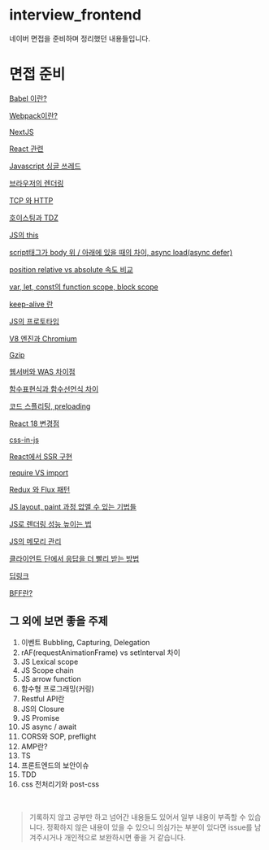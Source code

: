 # interview_frontend

네이버 면접을 준비하며 정리했던 내용들입니다.

# 면접 준비

[Babel 이란?](https://github.com/d-virusss/interview_frontend/blob/main/docs/Babel%20%EC%9D%B4%EB%9E%80.md)

[Webpack이란?](https://github.com/d-virusss/interview_frontend/blob/main/docs/Webpack%EC%9D%B4%EB%9E%80.md)

[NextJS](https://github.com/d-virusss/interview_frontend/blob/main/docs/NextJS.md)

[React 관련](https://github.com/d-virusss/interview_frontend/blob/main/docs/React%20%EA%B4%80%EB%A0%A8.md)

[Javascript 싱글 쓰레드](https://github.com/d-virusss/interview_frontend/blob/main/docs/Javascript%20%EC%8B%B1%EA%B8%80%20%EC%93%B0%EB%A0%88%EB%93%9C.md)

[브라우저의 렌더링](https://github.com/d-virusss/interview_frontend/blob/main/docs/%EB%B8%8C%EB%9D%BC%EC%9A%B0%EC%A0%80%EC%9D%98%20%EB%A0%8C%EB%8D%94%EB%A7%81.md)

[TCP 와 HTTP](https://github.com/d-virusss/interview_frontend/blob/main/docs/TCP%20%EC%99%80%20HTTP.md)

[호이스팅과 TDZ](https://github.com/d-virusss/interview_frontend/blob/main/docs/%ED%98%B8%EC%9D%B4%EC%8A%A4%ED%8C%85%EA%B3%BC%20TDZ.md)

[JS의 this](https://github.com/d-virusss/interview_frontend/blob/main/docs/JS%EC%9D%98%20this.md)

[script태그가 body 위 / 아래에 있을 때의 차이, async load(async defer)](https://github.com/d-virusss/interview_frontend/blob/main/docs/script%ED%83%9C%EA%B7%B8%EA%B0%80%20body%20%EC%9C%84%20%EC%95%84%EB%9E%98%EC%97%90%20%EC%9E%88%EC%9D%84%20%EB%95%8C%EC%9D%98%20%EC%B0%A8%EC%9D%B4%2C%20async.md)

[position relative vs absolute 속도 비교](https://github.com/d-virusss/interview_frontend/blob/main/docs/position%20relative%20vs%20absolute%20%EC%86%8D%EB%8F%84%20%EB%B9%84%EA%B5%90.md)

[var, let, const의 function scope, block scope](https://github.com/d-virusss/interview_frontend/blob/main/docs/var%2C%20let%2C%20const%EC%9D%98%20function%20scope%2C%20block%20scope.md)

[keep-alive 란](https://github.com/d-virusss/interview_frontend/blob/main/docs/keep-alive%20%EB%9E%80.md)

[JS의 프로토타입](https://github.com/d-virusss/interview_frontend/blob/main/docs/JS%EC%9D%98%20%ED%94%84%EB%A1%9C%ED%86%A0%ED%83%80%EC%9E%85.md)

[V8 엔진과 Chromium](https://github.com/d-virusss/interview_frontend/blob/main/docs/V8%20%EC%97%94%EC%A7%84%EA%B3%BC%20Chromium.md)

[Gzip](https://github.com/d-virusss/interview_frontend/blob/main/docs/Gzip.md)

[웹서버와 WAS 차이점](https://github.com/d-virusss/interview_frontend/blob/main/docs/%EC%9B%B9%EC%84%9C%EB%B2%84%EC%99%80%20WAS%20%EC%B0%A8%EC%9D%B4%EC%A0%90.md)

[함수표현식과 함수선언식 차이](https://github.com/d-virusss/interview_frontend/blob/main/docs/%ED%95%A8%EC%88%98%ED%91%9C%ED%98%84%EC%8B%9D%EA%B3%BC%20%ED%95%A8%EC%88%98%EC%84%A0%EC%96%B8%EC%8B%9D%20%EC%B0%A8%EC%9D%B4.md)

[코드 스플리팅, preloading](https://github.com/d-virusss/interview_frontend/blob/main/docs/%EC%BD%94%EB%93%9C%20%EC%8A%A4%ED%94%8C%EB%A6%AC%ED%8C%85%2C%20preloading.md)

[React 18 변경점](https://github.com/d-virusss/interview_frontend/blob/main/docs/React%2018%20%EB%B3%80%EA%B2%BD%EC%A0%90.md)

[css-in-js](https://github.com/d-virusss/interview_frontend/blob/main/docs/css-in-js.md)

[React에서 SSR 구현](https://github.com/d-virusss/interview_frontend/blob/main/docs/React%EC%97%90%EC%84%9C%20SSR%20%EA%B5%AC%ED%98%84.md)

[require VS import](https://github.com/d-virusss/interview_frontend/blob/main/docs/require%20VS%20import.md)

[Redux 와 Flux 패턴](https://github.com/d-virusss/interview_frontend/blob/main/docs/Redux%20%EC%99%80%20Flux%20%ED%8C%A8%ED%84%B4.md)

[JS layout, paint 과정 없앨 수 있는 기법들](https://github.com/d-virusss/interview_frontend/blob/main/docs/JS%20layout%2C%20paint%20%EA%B3%BC%EC%A0%95%20%EC%97%86%EC%95%A8%20%EC%88%98%20%EC%9E%88%EB%8A%94%20%EA%B8%B0%EB%B2%95%EB%93%A4.md)

[JS로 렌더링 성능 높이는 법](https://github.com/d-virusss/interview_frontend/blob/main/docs/JS%EB%A1%9C%20%EB%A0%8C%EB%8D%94%EB%A7%81%20%EC%84%B1%EB%8A%A5%20%EB%86%92%EC%9D%B4%EB%8A%94%20%EB%B2%95.md)

[JS의 메모리 관리](https://github.com/d-virusss/interview_frontend/blob/main/docs/JS%EC%9D%98%20%EB%A9%94%EB%AA%A8%EB%A6%AC%20%EA%B4%80%EB%A6%AC.md)

[클라이언트 단에서 응답을 더 빨리 받는 방법](https://github.com/d-virusss/interview_frontend/blob/main/docs/%ED%81%B4%EB%9D%BC%EC%9D%B4%EC%96%B8%ED%8A%B8%20%EB%8B%A8%EC%97%90%EC%84%9C%20%EC%9D%91%EB%8B%B5%EC%9D%84%20%EB%8D%94%20%EB%B9%A8%EB%A6%AC%20%EB%B0%9B%EB%8A%94%20%EB%B0%A9%EB%B2%95.md)

[딥링크](https://github.com/d-virusss/interview_frontend/blob/main/docs/%EB%94%A5%EB%A7%81%ED%81%AC.md)

[BFF란?](https://github.com/d-virusss/interview_frontend/blob/main/docs/BFF%EB%9E%80.md)

## 그 외에 보면 좋을 주제

1. 이벤트 Bubbling, Capturing, Delegation
2. rAF(requestAnimationFrame) vs setInterval 차이
3. JS Lexical scope
4. JS Scope chain
5. JS arrow function
6. 함수형 프로그래밍(커링)
7. Restful API란
8. JS의 Closure
9. JS Promise
10. JS async / await
11. CORS와 SOP, preflight
12. AMP란?
13. TS
14. 프론트엔드의 보안이슈
15. TDD
16. css 전처리기와 post-css

<br/>

> 기록하지 않고 공부만 하고 넘어간 내용들도 있어서 일부 내용이 부족할 수 있습니다. 정확하지 않은 내용이 있을 수 있으니 의심가는 부분이 있다면 issue를 남겨주시거나 개인적으로 보완하시면 좋을 거 같습니다.
